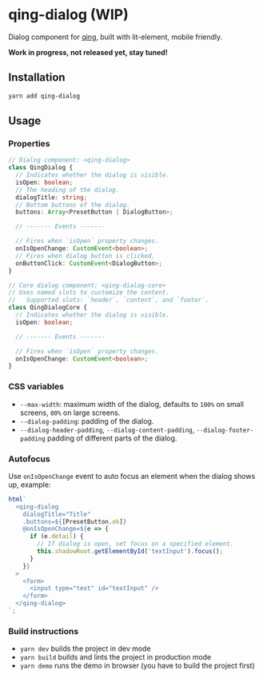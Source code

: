 # qing-dialog (WIP)

Dialog component for [qing](https://github.com/mgenware/qing), built with lit-element, mobile friendly.

**Work in progress, not released yet, stay tuned!**

## Installation

```sh
yarn add qing-dialog
```

## Usage

### Properties

```typescript
// Dialog component: <qing-dialog>
class QingDialog {
  // Indicates whether the dialog is visible.
  isOpen: boolean;
  // The heading of the dialog.
  dialogTitle: string;
  // Bottom buttons of the dialog.
  buttons: Array<PresetButton | DialogButton>;

  // ------- Events -------

  // Fires when `isOpen` property changes.
  onIsOpenChange: CustomEvent<boolean>;
  // Fires when dialog button is clicked.
  onButtonClick: CustomEvent<DialogButton>;
}

// Core dialog component: <qing-dialog-core>
// Uses named slots to customize the content.
//   Supported slots: `header`, `content`, and `footer`.
class QingDialogCore {
  // Indicates whether the dialog is visible.
  isOpen: boolean;

  // ------- Events -------

  // Fires when `isOpen` property changes.
  onIsOpenChange: CustomEvent<boolean>;
}
```

### CSS variables

- `--max-width`: maximum width of the dialog, defaults to `100%` on small screens, `80%` on large screens.
- `--dialog-padding`: padding of the dialog.
- `--dialog-header-padding`, `--dialog-content-padding`, `--dialog-footer-padding` padding of different parts of the dialog.

### Autofocus

Use `onIsOpenChange` event to auto focus an element when the dialog shows up, example:

```js
html`
  <qing-dialog
    dialogTitle="Title"
    .buttons=${[PresetButton.ok]}
    @onIsOpenChange=${e => {
      if (e.detail) {
        // If dialog is open, set focus on a specified element.
        this.shadowRoot.getElementById('textInput').focus();
      }
    }}
  >
    <form>
      <input type="text" id="textInput" />
    </form>
  </qing-dialog>
`;
```

### Build instructions

- `yarn dev` builds the project in dev mode
- `yarn build` builds and lints the project in production mode
- `yarn demo` runs the demo in browser (you have to build the project first)
